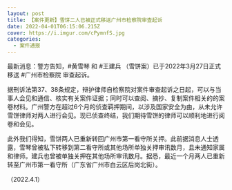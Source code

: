 ```yaml
---
layout: post
title: 【案件更新】雪饼二人已被正式移送广州市检察院审查起诉
date: 2022-04-01T06:15:06.215Z
cover: https://i.imgur.com/cPymnfS.jpg
categories:
  - 案件通报
---
```

最新消息：警方告知，#黄雪琴 和 #王建兵 （雪饼案）已于2022年3月27日正式移送 #广州市检察院 审查起诉。

据刑诉法第37、38条规定，辩护律师自检察院对案件审查起诉之日起，可以与当事人会见和通信、核实有关案件证据；同时可以查阅、摘抄、复制案件相关的的案卷材料。广州警方在超过6个月的侦查羁押期间，以涉及国家安全为由，从未允许雪饼律师对两人进行会见。现已侦查终结，我们期待雪饼的律师可以顺利地进行阅卷和会见。

此外我们得知，雪饼两人已重新转回广州市第一看守所关押。此前据消息人士透露，雪琴曾被私下转移到第二看守所或其他场所单独关押审讯数月，且未通知家属和律师。建兵也曾被单独关押在其他场所审讯数月。据悉，最近一个月两人已重新转至广州市第一看守所（广东省广州市白云区后岗北街）。

（2022.4.1）